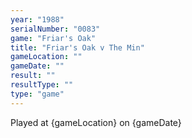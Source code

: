 ```yaml
---
year: "1988"
serialNumber: "0083" 
game: "Friar's Oak"
title: "Friar's Oak v The Min"
gameLocation: ""
gameDate: ""
result: ""
resultType: ""
type: "game"
---
```


Played at {gameLocation} on {gameDate} 